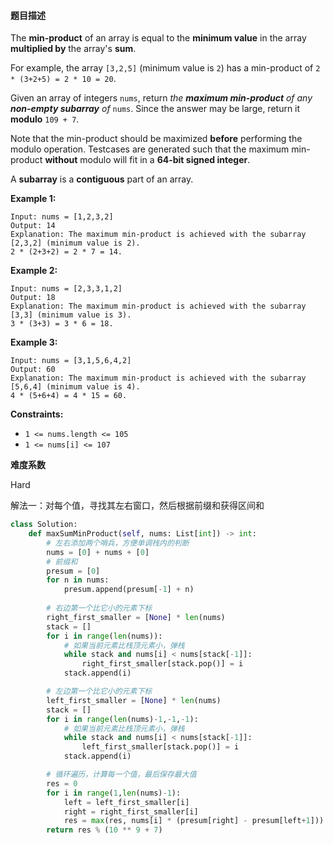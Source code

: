#### **题目描述**
The **min-product** of an array is equal to the **minimum value** in the array **multiplied by** the array's **sum**.

For example, the array `[3,2,5]` (minimum value is `2`) has a min-product of `2 * (3+2+5) = 2 * 10 = 20`.

Given an array of integers `nums`, return *the **maximum min-product** of any **non-empty subarray** of* `nums`. Since the answer may be large, return it **modulo** `109 + 7`.

Note that the min-product should be maximized **before** performing the modulo operation. Testcases are generated such that the maximum min-product **without** modulo will fit in a **64-bit signed integer**.

A **subarray** is a **contiguous** part of an array.

 

**Example 1:**

```
Input: nums = [1,2,3,2]
Output: 14
Explanation: The maximum min-product is achieved with the subarray [2,3,2] (minimum value is 2).
2 * (2+3+2) = 2 * 7 = 14.
```

**Example 2:**

```
Input: nums = [2,3,3,1,2]
Output: 18
Explanation: The maximum min-product is achieved with the subarray [3,3] (minimum value is 3).
3 * (3+3) = 3 * 6 = 18.
```

**Example 3:**

```
Input: nums = [3,1,5,6,4,2]
Output: 60
Explanation: The maximum min-product is achieved with the subarray [5,6,4] (minimum value is 4).
4 * (5+6+4) = 4 * 15 = 60.
```

 

**Constraints:**

- `1 <= nums.length <= 105`
- `1 <= nums[i] <= 107`

**难度系数**    

Hard

解法一：对每个值，寻找其左右窗口，然后根据前缀和获得区间和

```python
class Solution:
    def maxSumMinProduct(self, nums: List[int]) -> int:
        # 左右添加两个哨兵，方便单调栈内的判断
        nums = [0] + nums + [0]
        # 前缀和
        presum = [0]
        for n in nums:
            presum.append(presum[-1] + n)
        
        # 右边第一个比它小的元素下标
        right_first_smaller = [None] * len(nums)
        stack = []
        for i in range(len(nums)):
            # 如果当前元素比栈顶元素小，弹栈
            while stack and nums[i] < nums[stack[-1]]:
                right_first_smaller[stack.pop()] = i
            stack.append(i)

        # 左边第一个比它小的元素下标
        left_first_smaller = [None] * len(nums)
        stack = []
        for i in range(len(nums)-1,-1,-1):
            # 如果当前元素比栈顶元素小，弹栈
            while stack and nums[i] < nums[stack[-1]]:
                left_first_smaller[stack.pop()] = i
            stack.append(i)

        # 循环遍历，计算每一个值，最后保存最大值
        res = 0
        for i in range(1,len(nums)-1):
            left = left_first_smaller[i]
            right = right_first_smaller[i]
            res = max(res, nums[i] * (presum[right] - presum[left+1]))
        return res % (10 ** 9 + 7)
```



